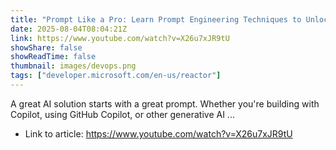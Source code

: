 ```yaml
---
title: "Prompt Like a Pro: Learn Prompt Engineering Techniques to Unlock AI&#39;s Full Potential"
date: 2025-08-04T08:04:21Z
link: https://www.youtube.com/watch?v=X26u7xJR9tU
showShare: false
showReadTime: false
thumbnail: images/devops.png
tags: ["developer.microsoft.com/en-us/reactor"]
---
```

A great AI solution starts with a great prompt. Whether you're building with Copilot, using GitHub Copilot, or other generative AI ...

- Link to article: https://www.youtube.com/watch?v=X26u7xJR9tU